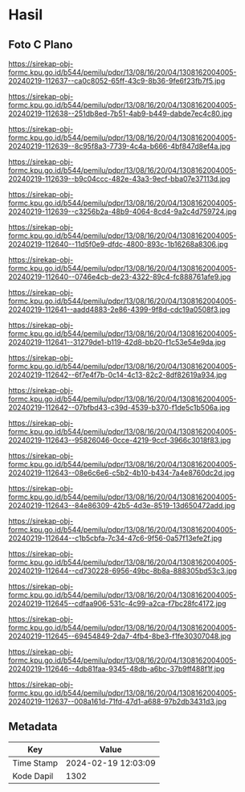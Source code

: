 # Hasil

## Foto C Plano

https://sirekap-obj-formc.kpu.go.id/b544/pemilu/pdpr/13/08/16/20/04/1308162004005-20240219-112637--ca0c8052-65ff-43c9-8b36-9fe6f23fb7f5.jpg

https://sirekap-obj-formc.kpu.go.id/b544/pemilu/pdpr/13/08/16/20/04/1308162004005-20240219-112638--251db8ed-7b51-4ab9-b449-dabde7ec4c80.jpg

https://sirekap-obj-formc.kpu.go.id/b544/pemilu/pdpr/13/08/16/20/04/1308162004005-20240219-112639--8c95f8a3-7739-4c4a-b666-4bf847d8ef4a.jpg

https://sirekap-obj-formc.kpu.go.id/b544/pemilu/pdpr/13/08/16/20/04/1308162004005-20240219-112639--b9c04ccc-482e-43a3-9ecf-bba07e37113d.jpg

https://sirekap-obj-formc.kpu.go.id/b544/pemilu/pdpr/13/08/16/20/04/1308162004005-20240219-112639--c3256b2a-48b9-4064-8cd4-9a2c4d759724.jpg

https://sirekap-obj-formc.kpu.go.id/b544/pemilu/pdpr/13/08/16/20/04/1308162004005-20240219-112640--11d5f0e9-dfdc-4800-893c-1b16268a8306.jpg

https://sirekap-obj-formc.kpu.go.id/b544/pemilu/pdpr/13/08/16/20/04/1308162004005-20240219-112640--0746e4cb-de23-4322-89c4-fc888761afe9.jpg

https://sirekap-obj-formc.kpu.go.id/b544/pemilu/pdpr/13/08/16/20/04/1308162004005-20240219-112641--aadd4883-2e86-4399-9f8d-cdc19a0508f3.jpg

https://sirekap-obj-formc.kpu.go.id/b544/pemilu/pdpr/13/08/16/20/04/1308162004005-20240219-112641--31279de1-b119-42d8-bb20-f1c53e54e9da.jpg

https://sirekap-obj-formc.kpu.go.id/b544/pemilu/pdpr/13/08/16/20/04/1308162004005-20240219-112642--6f7e4f7b-0c14-4c13-82c2-8df82619a934.jpg

https://sirekap-obj-formc.kpu.go.id/b544/pemilu/pdpr/13/08/16/20/04/1308162004005-20240219-112642--07bfbd43-c39d-4539-b370-f1de5c1b506a.jpg

https://sirekap-obj-formc.kpu.go.id/b544/pemilu/pdpr/13/08/16/20/04/1308162004005-20240219-112643--95826046-0cce-4219-9ccf-3966c3018f83.jpg

https://sirekap-obj-formc.kpu.go.id/b544/pemilu/pdpr/13/08/16/20/04/1308162004005-20240219-112643--08e6c6e6-c5b2-4b10-b434-7a4e8760dc2d.jpg

https://sirekap-obj-formc.kpu.go.id/b544/pemilu/pdpr/13/08/16/20/04/1308162004005-20240219-112643--84e86309-42b5-4d3e-8519-13d650472add.jpg

https://sirekap-obj-formc.kpu.go.id/b544/pemilu/pdpr/13/08/16/20/04/1308162004005-20240219-112644--c1b5cbfa-7c34-47c6-9f56-0a57f13efe2f.jpg

https://sirekap-obj-formc.kpu.go.id/b544/pemilu/pdpr/13/08/16/20/04/1308162004005-20240219-112644--cd730228-6956-49bc-8b8a-888305bd53c3.jpg

https://sirekap-obj-formc.kpu.go.id/b544/pemilu/pdpr/13/08/16/20/04/1308162004005-20240219-112645--cdfaa906-531c-4c99-a2ca-f7bc28fc4172.jpg

https://sirekap-obj-formc.kpu.go.id/b544/pemilu/pdpr/13/08/16/20/04/1308162004005-20240219-112645--69454849-2da7-4fb4-8be3-f1fe30307048.jpg

https://sirekap-obj-formc.kpu.go.id/b544/pemilu/pdpr/13/08/16/20/04/1308162004005-20240219-112646--4db81faa-9345-48db-a6bc-37b9ff488f1f.jpg

https://sirekap-obj-formc.kpu.go.id/b544/pemilu/pdpr/13/08/16/20/04/1308162004005-20240219-112637--008a161d-71fd-47d1-a688-97b2db3431d3.jpg


## Metadata

| Key        | Value               |
| ---------- | ------------------- |
| Time Stamp | 2024-02-19 12:03:09 |
| Kode Dapil | 1302                |



